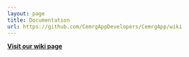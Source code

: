 ```yaml
---
layout: page
title: Documentation
url: https://github.com/CemrgAppDevelopers/CemrgApp/wiki 
---
```


[**Visit our wiki page**](https://github.com/CemrgAppDevelopers/CemrgApp/wiki)
